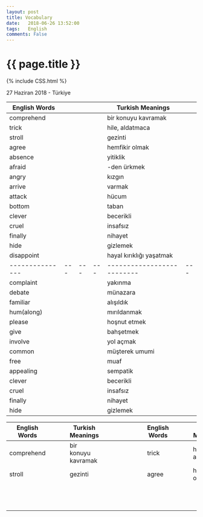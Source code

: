 ```yaml
---
layout: post
title: Vocabulary
date:   2018-06-26 13:52:00
tags:   English
comments: False
---
```


{{ page.title }}
================
{% include CSS.html %}

<p class="meta">27 Haziran 2018 - Türkiye</p>


| English Words |   |   |   | Turkish Meanings         |   |
|---------------|---|---|---|--------------------------|---|
| comprehend    |   |   |   | bir konuyu kavramak      |   |
| trick         |   |   |   | hile, aldatmaca          |   |
| stroll        |   |   |   | gezinti                  |   |
| agree         |   |   |   | hemfikir olmak           |   |
| absence       |   |   |   | yitiklik                 |   |
| afraid        |   |   |   | -den ürkmek              |   |
| angry         |   |   |   | kızgın                   |   |
| arrive        |   |   |   | varmak                   |   |
| attack        |   |   |   | hücum                    |   |
| bottom        |   |   |   | taban                    |   |
| clever        |   |   |   | becerikli                |   |
| cruel         |   |   |   | insafsız                 |   |
| finally       |   |   |   | nihayet                  |   |
| hide          |   |   |   | gizlemek                 |   |
| disappoint    |   |   |   | hayal kırıklığı yaşatmak |   |
|---------------|---|---|---|--------------------------|---|
| complaint     |   |   |   | yakınma                  |   |
| debate        |   |   |   | münazara                 |   |
| familiar      |   |   |   | alışıldık                |   |
| hum(along)    |   |   |   | mırıldanmak              |   |
| please        |   |   |   | hoşnut etmek             |   |
| give          |   |   |   | bahşetmek                |   |
| involve       |   |   |   | yol açmak                |   |
| common        |   |   |   | müşterek umumi           |   |
| free          |   |   |   | muaf                     |   |
| appealing     |   |   |   | sempatik                 |   |
| clever        |   |   |   | becerikli                |   |
| cruel         |   |   |   | insafsız                 |   |
| finally       |   |   |   | nihayet                  |   |
| hide          |   |   |   | gizlemek                 |   |


| English Words |   |   |   | Turkish Meanings    |   |   |   |   |   |   |   | English Words |   |   |   | Turkish Meanings |
|---------------|---|---|---|---------------------|---|---|---|---|---|---|---|---------------|---|---|---|------------------|
| comprehend    |   |   |   | bir konuyu kavramak |   |   |   |   |   |   |   | trick         |   |   |   | hile, aldatmaca  |
| stroll        |   |   |   | gezinti             |   |   |   |   |   |   |   | agree         |   |   |   | hemfikir olmak   |
|               |   |   |   |                     |   |   |   |   |   |   |   |               |   |   |   |                  |
|               |   |   |   |                     |   |   |   |   |   |   |   |               |   |   |   |                  |
|               |   |   |   |                     |   |   |   |   |   |   |   |               |   |   |   |                  |
|               |   |   |   |                     |   |   |   |   |   |   |   |               |   |   |   |                  |
|               |   |   |   |                     |   |   |   |   |   |   |   |               |   |   |   |                  |
|               |   |   |   |                     |   |   |   |   |   |   |   |               |   |   |   |                  |
|               |   |   |   |                     |   |   |   |   |   |   |   |               |   |   |   |                  |
|               |   |   |   |                     |   |   |   |   |   |   |   |               |   |   |   |                  |
|               |   |   |   |                     |   |   |   |   |   |   |   |               |   |   |   |                  |
|               |   |   |   |                     |   |   |   |   |   |   |   |               |   |   |   |                  |
|               |   |   |   |                     |   |   |   |   |   |   |   |               |   |   |   |                  |
|               |   |   |   |                     |   |   |   |   |   |   |   |               |   |   |   |                  |


~~~
~~~
